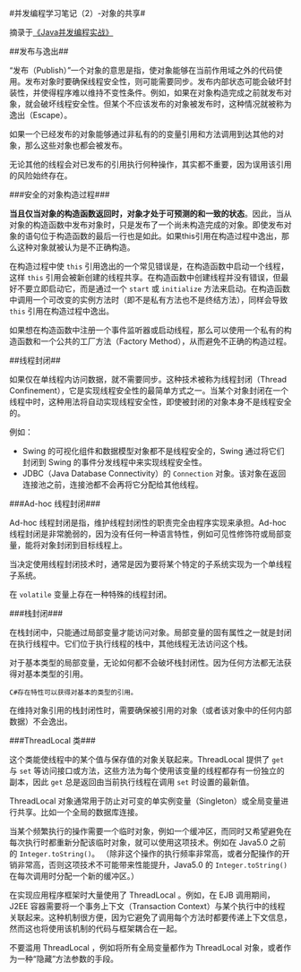#并发编程学习笔记（2）-对象的共享#

摘录于[《Java并发编程实战》](http://book.douban.com/subject/10484692/)

##发布与逸出##

“发布（Publish）”一个对象的意思是指，使对象能够在当前作用域之外的代码使用。发布对象时要确保线程安全性，则可能需要同步。发布内部状态可能会破坏封装性，并使得程序难以维持不变性条件。例如，如果在对象构造完成之前就发布对象，就会破坏线程安全性。但某个不应该发布的对象被发布时，这种情况就被称为逸出（Escape）。

如果一个已经发布的对象能够通过非私有的的变量引用和方法调用到达其他的对象，那么这些对象也都会被发布。

无论其他的线程会对已发布的引用执行何种操作，其实都不重要，因为误用该引用的风险始终存在。

###安全的对象构造过程###

**当且仅当对象的构造函数返回时，对象才处于可预测的和一致的状态**。因此，当从对象的构造函数中发布对象时，只是发布了一个尚未构造完成的对象。即使发布对象的语句位于构造函数的最后一行也是如此。如果this引用在构造过程中逸出，那么这种对象就被认为是不正确构造。

在构造过程中使 `this` 引用逸出的一个常见错误是，在构造函数中启动一个线程，这样 `this` 引用会被新创建的线程共享。在构造函数中创建线程并没有错误，但最好不要立即启动它，而是通过一个 `start` 或 `initialize` 方法来启动。在构造函数中调用一个可改变的实例方法时（即不是私有方法也不是终结方法），同样会导致 `this` 引用在构造过程中逸出。

如果想在构造函数中注册一个事件监听器或启动线程，那么可以使用一个私有的构造函数和一个公共的工厂方法（Factory Method），从而避免不正确的构造过程。

##线程封闭##

如果仅在单线程内访问数据，就不需要同步。这种技术被称为线程封闭（Thread Confinement），它是实现线程安全性的最简单方式之一。当某个对象封闭在一个线程中时，这种用法将自动实现线程安全性，即使被封闭的对象本身不是线程安全的。

例如：
* Swing 的可视化组件和数据模型对象都不是线程安全的，Swing 通过将它们封闭到 Swing 的事件分发线程中来实现线程安全性。
* JDBC（Java Database Connectivity）的 `Connection` 对象。该对象在返回连接池之前，连接池都不会再将它分配给其他线程。

###Ad-hoc 线程封闭###

Ad-hoc 线程封闭是指，维护线程封闭性的职责完全由程序实现来承担。Ad-hoc 线程封闭是非常脆弱的，因为没有任何一种语言特性，例如可见性修饰符或局部变量，能将对象封闭到目标线程上。

当决定使用线程封闭技术时，通常是因为要将某个特定的子系统实现为一个单线程子系统。

在 `volatile` 变量上存在一种特殊的线程封闭。

###栈封闭###

在栈封闭中，只能通过局部变量才能访问对象。局部变量的固有属性之一就是封闭在执行线程中。它们位于执行线程的栈中，其他线程无法访问这个栈。

对于基本类型的局部变量，无论如何都不会破坏栈封闭性。因为任何方法都无法获得对基本类型的引用。
		
	C#存在特性可以获得对基本的类型的引用。

在维持对象引用的栈封闭性时，需要确保被引用的对象（或者该对象中的任何内部数据）不会逸出。

###ThreadLocal 类###

这个类能使线程中的某个值与保存值的对象关联起来。ThreadLocal 提供了 `get` 与 `set` 等访问接口或方法，这些方法为每个使用该变量的线程都存有一份独立的副本，因此 `get` 总是返回由当前执行线程在调用 `set` 时设置的最新值。

ThreadLocal 对象通常用于防止对可变的单实例变量（Singleton）或全局变量进行共享。比如一个全局的数据库连接。

当某个频繁执行的操作需要一个临时对象，例如一个缓冲区，而同时又希望避免在每次执行时都重新分配该临时对象，就可以使用这项技术。例如在 Java5.0 之前的 `Integer.toString()`。
（除非这个操作的执行频率非常高，或者分配操作的开销非常高，否则这项技术不可能带来性能提升，Java5.0 的 `Integer.toString()` 在每次调用时分配一个新的缓冲区。）

在实现应用程序框架时大量使用了 ThreadLocal 。例如，在 EJB 调用期间，J2EE 容器需要将一个事务上下文（Transaction Context）与某个执行中的线程关联起来。这种机制很方便，因为它避免了调用每个方法时都要传递上下文信息，然而这也将使用该机制的代码与框架耦合在一起。

不要滥用 ThreadLocal ，例如将所有全局变量都作为 ThreadLocal 对象，或者作为一种“隐藏”方法参数的手段。



